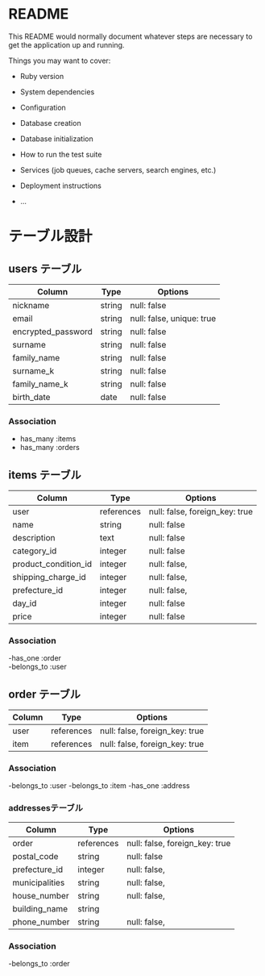 # README

This README would normally document whatever steps are necessary to get the
application up and running.

Things you may want to cover:

* Ruby version

* System dependencies

* Configuration

* Database creation

* Database initialization

* How to run the test suite

* Services (job queues, cache servers, search engines, etc.)

* Deployment instructions

* ...



# テーブル設計

## users テーブル

| Column             | Type   | Options                   |
| ----------------   | ------ | ------------------------  |
| nickname           | string | null: false               |  
| email              | string | null: false, unique: true |
| encrypted_password | string | null: false               |
| surname            | string | null: false               |
| family_name        | string | null: false               |
| surname_k          | string | null: false               |
| family_name_k      | string | null: false               |
| birth_date         | date   | null: false               |

### Association
- has_many :items
- has_many :orders


## items テーブル

| Column              | Type       | Options                        |
| ------------------- | -----------| ----------------------------   |
| user                | references | null: false, foreign_key: true |   
| name                | string     | null: false                    |   
| description         | text       | null: false                    |
| category_id         | integer    | null: false                    |
| product_condition_id| integer    | null: false,                   |
| shipping_charge_id  | integer    | null: false,                   |
| prefecture_id       | integer    | null: false,                   |
| day_id              | integer    | null: false                    |
| price               | integer    | null: false                    |

### Association
-has_one :order  
-belongs_to :user


## order テーブル

| Column        | Type       | Options                        |
| ------        | ---------- | ------------------------------ |
| user          | references | null: false, foreign_key: true |
| item          | references | null: false, foreign_key: true |


### Association
-belongs_to :user
-belongs_to :item
-has_one :address


### addressesテーブル

| Column        | Type       | Options                        |
| ------        | ---------- | ------------------------------ |
| order         | references | null: false, foreign_key: true |
|postal_code    | string     | null: false                    |
|prefecture_id  | integer    | null: false,                   |
|municipalities | string     | null: false,                   |
|house_number   | string     | null: false,                   |
|building_name  | string     |                                |
|phone_number   | string     | null: false,                   |



### Association
 -belongs_to :order
 
